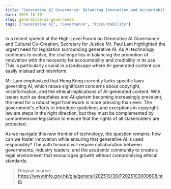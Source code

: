 ```yaml
---
title: "Generative AI Governance: Balancing Innovation and Accountability"
date: 2025-10-30
slug: generative-ai-governance
tags: ["Generative AI", "Governance", "Accountability"]
---
```


In a recent speech at the High-Level Forum on Generative AI Governance and Cultural Co-Creation, Secretary for Justice Mr. Paul Lam highlighted the urgent need for legislation surrounding generative AI. As AI technology continues to evolve, the challenge lies in balancing the promotion of innovation with the necessity for accountability and credibility in its use. This is particularly crucial in a landscape where AI-generated content can easily mislead and misinform.

Mr. Lam emphasized that Hong Kong currently lacks specific laws governing AI, which raises significant concerns about copyright, misinformation, and the ethical implications of AI-generated content. With issues such as deepfakes and AI-giarism becoming increasingly prevalent, the need for a robust legal framework is more pressing than ever. The government's efforts to introduce guidelines and exceptions in copyright law are steps in the right direction, but they must be complemented by comprehensive legislation to ensure that the rights of all stakeholders are protected.

As we navigate this new frontier of technology, the question remains: how can we foster innovation while ensuring that generative AI is used responsibly? The path forward will require collaboration between governments, industry leaders, and the academic community to create a legal environment that encourages growth without compromising ethical standards.
> Original source: https://www.info.gov.hk/gia/general/202510/30/P2025103000608.htm